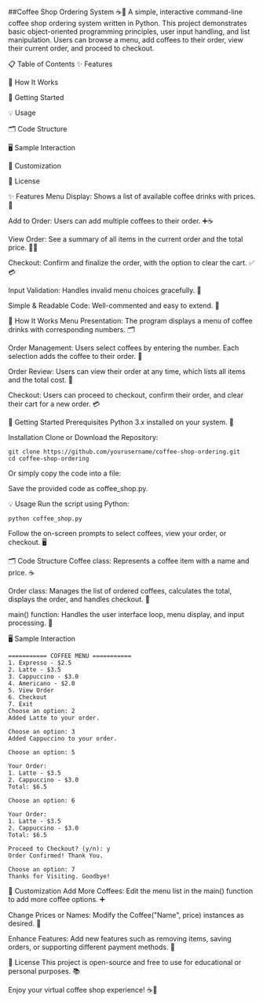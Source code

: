 ##Coffee Shop Ordering System ☕️🛒
A simple, interactive command-line coffee shop ordering system written in Python. This project demonstrates basic object-oriented programming principles, user input handling, and list manipulation. Users can browse a menu, add coffees to their order, view their current order, and proceed to checkout.

📋 Table of Contents
✨ Features

🔎 How It Works

🚀 Getting Started

💡 Usage

🗂️ Code Structure

🖥️ Sample Interaction

🔧 Customization

📄 License

✨ Features
Menu Display: Shows a list of available coffee drinks with prices. 📜

Add to Order: Users can add multiple coffees to their order. ➕☕️

View Order: See a summary of all items in the current order and the total price. 👀🧾

Checkout: Confirm and finalize the order, with the option to clear the cart. ✅💳

Input Validation: Handles invalid menu choices gracefully. 🚫

Simple & Readable Code: Well-commented and easy to extend. 📝

🔎 How It Works
Menu Presentation:
The program displays a menu of coffee drinks with corresponding numbers. 🗂️

Order Management:
Users select coffees by entering the number. Each selection adds the coffee to their order. 🛒

Order Review:
Users can view their order at any time, which lists all items and the total cost. 🧾

Checkout:
Users can proceed to checkout, confirm their order, and clear their cart for a new order. 💳

🚀 Getting Started
Prerequisites
Python 3.x installed on your system. 🐍

Installation
Clone or Download the Repository:

```
git clone https://github.com/yourusername/coffee-shop-ordering.git
cd coffee-shop-ordering
```
Or simply copy the code into a file:

Save the provided code as coffee_shop.py.

💡 Usage
Run the script using Python:

```
python coffee_shop.py
```
Follow the on-screen prompts to select coffees, view your order, or checkout. 🖥️

🗂️ Code Structure
Coffee class:
Represents a coffee item with a name and price. ☕️

Order class:
Manages the list of ordered coffees, calculates the total, displays the order, and handles checkout. 🛒

main() function:
Handles the user interface loop, menu display, and input processing. 🔄

🖥️ Sample Interaction
```
=========== COFFEE MENU ===========
1. Expresso - $2.5
2. Latte - $3.5
3. Cappuccino - $3.0
4. Americano - $2.0
5. View Order
6. Checkout
7. Exit
Choose an option: 2
Added Latte to your order.

Choose an option: 3
Added Cappuccino to your order.

Choose an option: 5

Your Order:
1. Latte - $3.5
2. Cappuccino - $3.0
Total: $6.5

Choose an option: 6

Your Order:
1. Latte - $3.5
2. Cappuccino - $3.0
Total: $6.5

Proceed to Checkout? (y/n): y
Order Confirmed! Thank You.

Choose an option: 7
Thanks for Visiting. Goodbye!
```
🔧 Customization
Add More Coffees:
Edit the menu list in the main() function to add more coffee options. ➕

Change Prices or Names:
Modify the Coffee("Name", price) instances as desired. 📝

Enhance Features:
Add new features such as removing items, saving orders, or supporting different payment methods. 🚀

📄 License
This project is open-source and free to use for educational or personal purposes. 📚

Enjoy your virtual coffee shop experience! ☕️🎉

